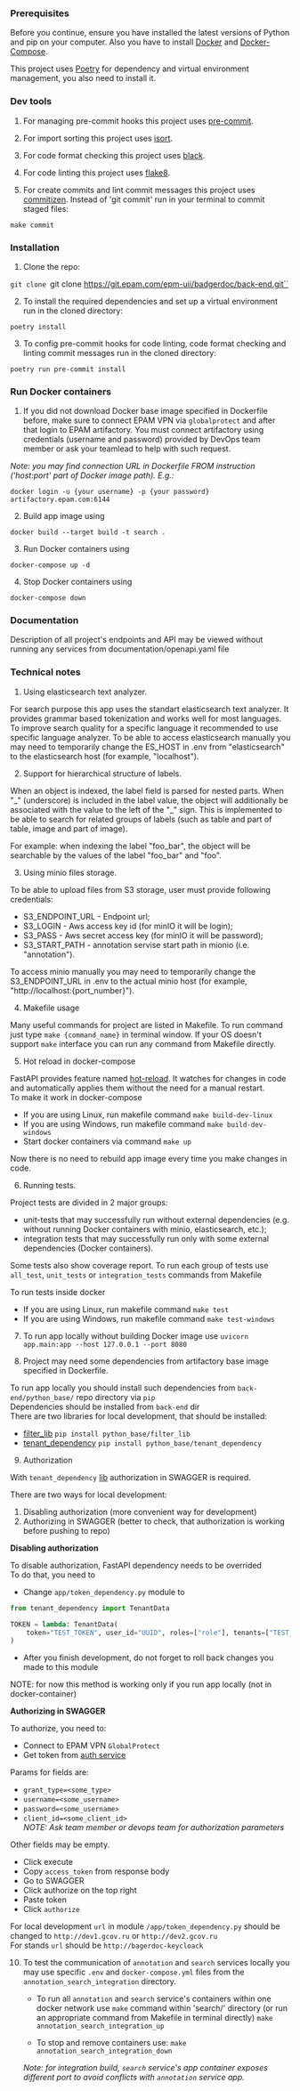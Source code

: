 ### Prerequisites

Before you continue, ensure you have installed the latest versions of Python and pip on your computer. Also you have to install [Docker](https://www.docker.com/) and [Docker-Compose](https://docs.docker.com/compose/).

This project uses [Poetry](https://python-poetry.org/) for dependency and virtual environment management, you also need to install it.

### Dev tools

1) For managing pre-commit hooks this project uses [pre-commit](https://pre-commit.com/).

2) For import sorting this project uses [isort](https://pycqa.github.io/isort/).

3) For code format checking this project uses [black](https://github.com/psf/black).

4) For code linting this project uses [flake8](https://flake8.pycqa.org/en/latest/).

5) For create commits and lint commit messages this project uses [commitizen](https://commitizen-tools.github.io/commitizen/). Instead of 'git commit' run in your terminal to commit staged files:

`make commit`

### Installation

1) Clone the repo:

`git clone `git clone https://git.epam.com/epm-uii/badgerdoc/back-end.git``

2) To install the required dependencies and set up a virtual environment run in the cloned directory:

`poetry install`

3) To config pre-commit hooks for code linting, code format checking and linting commit messages run in the cloned directory:

`poetry run pre-commit install`

### Run Docker containers

1) If you did not download Docker base image specified in Dockerfile before, make sure to connect EPAM VPN via `globalprotect` 
and after that login to EPAM artifactory. 
You must connect artifactory using credentials (username and password) provided by DevOps team member or ask your teamlead to help with such request.

*Note: you may find connection URL in Dockerfile FROM instruction ('host:port' part of Docker image path). E.g.:*
```
docker login -u {your username} -p {your password} artifactory.epam.com:6144
```

2) Build app image using

`docker build --target build -t search .`

3) Run Docker containers using

`docker-compose up -d`

4) Stop Docker containers using

`docker-compose down`

### Documentation

Description of all project's endpoints and API may be viewed without running any services from documentation/openapi.yaml file

### Technical notes

1) Using elasticsearch text analyzer.

For search purpose this app uses the standart elasticsearch text analyzer. It provides grammar based tokenization and works well for most languages. To improve search quality for a specific language it recommended to use specific language analyzer.
To be able to access elasticsearch manually you may need to temporarily change the ES_HOST in .env from "elasticsearch" to the elasticsearch host (for example, "localhost").

2) Support for hierarchical structure of labels.

When an object is indexed, the label field is parsed for nested parts.
When "\_" (underscore) is included in the label value, the object will additionally be associated with the value to the left of the "\_" sign. This is implemented to be able to search for related groups of labels (such as table and part of table, image and part of image).

For example: when indexing the label "foo_bar", the object will be searchable by the values of the label "foo_bar" and "foo".


3) Using minio files storage.

To be able to upload files from S3 storage, user must provide following credentials:
* S3_ENDPOINT_URL - Endpoint url;
* S3_LOGIN - Aws access key id (for minIO it will be login);
* S3_PASS - Aws secret access key (for minIO it will be password);
* S3_START_PATH - annotation servise start path in mionio (i.e. "annotation").

To access minio manually you may need to temporarily change the S3_ENDPOINT_URL in .env to the actual minio host (for example, "http://localhost:{port_number}").


4) Makefile usage

Many useful commands for project are listed in Makefile. To run command just type ``make {command_name}`` in terminal window. 
If your OS doesn't support `make` interface you can run any command from Makefile directly.

5) Hot reload in docker-compose

FastAPI provides feature named [hot-reload](https://fastapi.tiangolo.com/tutorial/first-steps/?h=reload#first-steps). It watches for changes in code
and automatically applies them without the need for a manual restart.  
To make it work in docker-compose
* If you are using Linux, run makefile command `make build-dev-linux`
* If you are using Windows, run makefile command `make build-dev-windows`
* Start docker containers via command `make up`  

Now there is no need to rebuild app image every time you make changes in code.

6) Running tests.

Project tests are divided in 2 major groups: 
* unit-tests that may successfully run without external dependencies (e.g. without running Docker containers with minio, elasticsearch, etc.);
* integration tests that may successfully run only with some external dependencies (Docker containers).

Some tests also show coverage report. To run each group of tests use `all_test`, `unit_tests` or `integration_tests` commands from Makefile

To run tests inside docker
* If you are using Linux, run makefile command `make test`
* If you are using Windows, run makefile command `make test-windows`


7) To run app locally without building Docker image use `uvicorn app.main:app --host 127.0.0.1 --port 8080`


8) Project may need some dependencies from artifactory base image specified in Dockerfile.  

To run app locally you should install such dependencies from `back-end/python_base/` repo directory via `pip`  
Dependencies should be installed from `back-end` dir  
There are two libraries for local development, that should be installed:
* [filter_lib](https://git.epam.com/epm-uii/badgerdoc/back-end/-/tree/master/python_base/filter_lib) `pip install python_base/filter_lib`
* [tenant_dependency](https://git.epam.com/epm-uii/badgerdoc/back-end/-/tree/master/python_base/tenant_dependency) `pip install python_base/tenant_dependency`

9) Authorization   

With `tenant_dependency` [lib](https://git.epam.com/epm-uii/badgerdoc/back-end/-/tree/master/python_base/tenant_dependency) authorization in SWAGGER is required.  

There are two ways for local development:  
1. Disabling authorization (more convenient way for development)  
2. Authorizing in SWAGGER (better to check, that authorization is working before pushing to repo)  

**Disabling authorization**  

To disable authorization, FastAPI dependency needs to be overrided  
To do that, you need to 
- Change `app/token_dependency.py` module to
```python
from tenant_dependency import TenantData

TOKEN = lambda: TenantData(
    token="TEST_TOKEN", user_id="UUID", roles=["role"], tenants=["TEST_TENANT"]
)
```
- After you finish development, do not forget to roll back changes you made to this module  

NOTE: for now this method is working only if you run app locally (not in docker-container)

**Authorizing in SWAGGER**  

To authorize, you need to:
* Connect to EPAM VPN `GlobalProtect`
* Get token from [auth service](http://dev1.gcov.ru/api/v1/users/docs#/auth/login_token_post)  

Params for fields are:
* `grant_type=<some_type>`
* `username=<some_username>`
* `password=<some_username>`
* `client_id=<some_client_id>`  
*NOTE: Ask team member or devops team for authorization parameters*

Other fields may be empty. 
* Click execute
* Copy `access_token` from response body
* Go to SWAGGER
* Click authorize on the top right
* Paste token
* Click `authorize`

For local development `url` in module `/app/token_dependency.py` should be changed
to `http://dev1.gcov.ru` or `http://dev2.gcov.ru`  
For stands `url` should be `http://bagerdoc-keycloack`

10) To test the communication of `annotation` and `search` services locally you may use specific `.env` and `docker-compose.yml` files from the `annotation_search_integration` directory.
    - To run all `annotation` and `search` service's containers within one docker network use `make` command within 'search/' directory (or run an appropriate command from Makefile in terminal directly)
`make annotation_search_integration_up`

    - To stop and remove containers use:
`make annotation_search_integration_down`

    *Note: for integration build, `search` service's app container exposes different port to avoid conflicts with `annotation` service app.*
